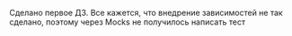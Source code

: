 Сделано первое ДЗ. Все кажется, что внедрение зависимостей не так сделано, поэтому через Mocks не получилось написать тест
